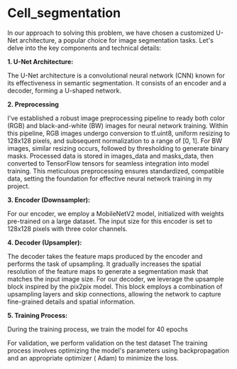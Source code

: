 # Cell_segmentation

In our approach to solving this problem, we have chosen a customized U-Net architecture, a popular choice for image segmentation tasks. Let's delve into the key components and technical details:

**1. U-Net Architecture:**

The U-Net architecture is a convolutional neural network (CNN) known for its effectiveness in semantic segmentation. It consists of an encoder and a decoder, forming a U-shaped network.

**2. Preprocessing**

 I've established a robust image preprocessing pipeline to ready both color (RGB) and black-and-white (BW) images for neural network training. Within this pipeline, RGB images undergo conversion to tf.uint8, uniform resizing to 128x128 pixels, and subsequent normalization to a range of [0, 1]. For BW images, similar resizing occurs, followed by thresholding to generate binary masks. Processed data is stored in images_data and masks_data, then converted to TensorFlow tensors for seamless integration into model training. This meticulous preprocessing ensures standardized, compatible data, setting the foundation for effective neural network training in my project.

**3. Encoder (Downsampler):**

For our encoder, we employ a MobileNetV2 model, initialized with weights pre-trained on a large dataset. The input size for this encoder is set to 128x128 pixels with three color channels.

**4. Decoder (Upsampler):**

The decoder takes the feature maps produced by the encoder and performs the task of upsampling. It gradually increases the spatial resolution of the feature maps to generate a segmentation mask that matches the input image size.
For our decoder, we leverage the upsample block inspired by the pix2pix model. This block employs a combination of upsampling layers and skip connections, allowing the network to capture fine-grained details and spatial information.

**5. Training Process:**

During the training process, we train the model for 40 epochs

For validation, we perform validation on the test dataset
The training process involves optimizing the model's parameters using backpropagation and an appropriate optimizer ( Adam) to minimize the loss.
